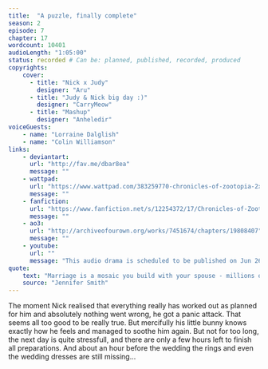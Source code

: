 ```yaml
---
title:  "A puzzle, finally complete"
season: 2
episode: 7
chapter: 17
wordcount: 10401
audioLength: "1:05:00"
status: recorded # Can be: planned, published, recorded, produced
copyrights:
    cover:
      - title: "Nick x Judy"
        designer: "Aru"
      - title: "Judy & Nick big day :)"
        designer: "CarryMeow"
      - title: "Mashup"
        designer: "Anheledir"
voiceGuests:
    - name: "Lorraine Dalglish"
    - name: "Colin Williamson"
links:
    - deviantart:
      url: "http://fav.me/dbar8ea"
      message: ""
    - wattpad:
      url: "https://www.wattpad.com/383259770-chronicles-of-zootopia-2x07-a-puzzle-finally"
      message: ""
    - fanfiction:
      url: "https://www.fanfiction.net/s/12254372/17/Chronicles-of-Zootopia"
      message: ""
    - ao3:
      url: "http://archiveofourown.org/works/7451674/chapters/19808407"
      message: ""
    - youtube:
      url: ""
      message: "This audio drama is scheduled to be published on Jun 26, 2017!"
quote:
    text: "Marriage is a mosaic you build with your spouse - millions of tiny moments that create your love story."
    source: "Jennifer Smith"
---
```

The moment Nick realised that everything really has worked out as planned for him and absolutely nothing went wrong, he got a panic attack. That seems all too good to be really true. But mercifully his little bunny knows exactly how he feels and managed to soothe him again. But not for too long, the next day is quite stressfull, and there are only a few hours left to finish all preparations. And about an hour before the wedding the rings and even the wedding dresses are still missing...